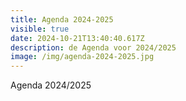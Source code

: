 ```yaml
---
title: Agenda 2024-2025
visible: true
date: 2024-10-21T13:40:40.617Z
description: de Agenda voor 2024/2025
image: /img/agenda-2024-2025.jpg
---
```

A﻿genda 2024/2025